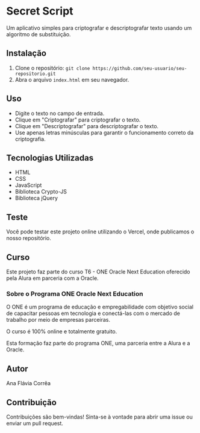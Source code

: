 # Secret Script

Um aplicativo simples para criptografar e descriptografar texto usando um algoritmo de substituição.

## Instalação

1. Clone o repositório: `git clone https://github.com/seu-usuario/seu-repositorio.git`
2. Abra o arquivo `index.html` em seu navegador.

## Uso

- Digite o texto no campo de entrada.
- Clique em "Criptografar" para criptografar o texto.
- Clique em "Descriptografar" para descriptografar o texto.
- Use apenas letras minúsculas para garantir o funcionamento correto da criptografia.

## Tecnologias Utilizadas

- HTML
- CSS
- JavaScript
- Biblioteca Crypto-JS
- Biblioteca jQuery
## Teste

Você pode testar este projeto online utilizando o Vercel, onde publicamos o nosso repositório.

## Curso

Este projeto faz parte do curso T6 - ONE Oracle Next Education oferecido pela Alura em parceria com a Oracle.

### Sobre o Programa ONE Oracle Next Education

O ONE é um programa de educação e empregabilidade com objetivo social de capacitar pessoas em tecnologia e conectá-las com o mercado de trabalho por meio de empresas parceiras.

O curso é 100% online e totalmente gratuito.

Esta formação faz parte do programa ONE, uma parceria entre a Alura e a Oracle.

## Autor

Ana Flávia Corrêa

## Contribuição

Contribuições são bem-vindas! Sinta-se à vontade para abrir uma issue ou enviar um pull request.


